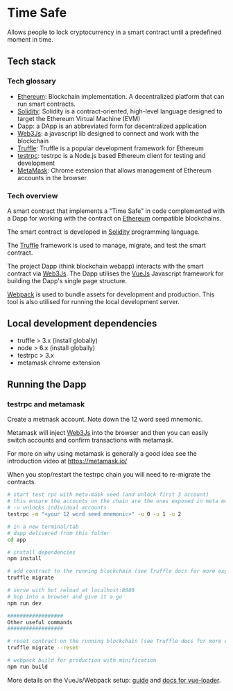 # Time Safe

Allows people to lock cryptocurrency in a smart contract until a predefined moment in time.

## Tech stack

### Tech glossary

* [Ethereum](https://www.ethereum.org/): Blockchain implementation. A decentralized platform that can run smart contracts.
* [Solidity](https://solidity.readthedocs.io/en/develop/): Solidity is a contract-oriented, high-level language designed to target the Ethereum Virtual Machine (EVM)
* Dapp: a DApp is an abbreviated form for decentralized application
* [Web3Js](https://github.com/ethereum/wiki/wiki/JavaScript-API): a javascript lib designed to connect and work with the blockchain
* [Truffle](http://truffleframework.com/): Truffle is a popular development framework for Ethereum
* [testrpc](https://github.com/ethereumjs/testrpc): testrpc is a Node.js based Ethereum client for testing and development
* [MetaMask](https://metamask.io/): Chrome extension that allows management of Ethereum accounts in the browser

### Tech overview

A smart contract that implements a "Time Safe" in code complemented with a Dapp for working with the contract on [Ethereum](https://www.ethereum.org/) compatible blockchains.

The smart contract is developed in [Solidity](https://solidity.readthedocs.io/en/develop/) programming language.

The [Truffle](http://truffleframework.com/) framework is used to manage, migrate, and test the smart contract.

The project Dapp (think blockchain webapp) interacts with the smart contract via [Web3Js](https://github.com/ethereum/wiki/wiki/JavaScript-API). The Dapp utilises the [VueJs](https://vuejs.org/) Javascript framework for building the Dapp's single page structure.

[Webpack](https://webpack.js.org/) is used to bundle assets for development and production. This tool is also utilised for running the local development server.

## Local development dependencies

* truffle > 3.x (install globally)
* node > 6.x (install globally)
* testrpc > 3.x
* metamask chrome extension

## Running the Dapp

### testrpc and metamask

Create a metmask account. Note down the 12 word seed mnemonic.

Metamask will inject [Web3Js](https://github.com/ethereum/wiki/wiki/JavaScript-API) into the browser and then you can easily switch accounts and confirm transactions with metamask.

For more on why using metamask is generally a good idea see the introduction video at https://metamask.io/

When you stop/restart the testrpc chain you will need to re-migrate the contracts.

``` bash
# start test rpc with meta-mask seed (and unlock first 3 account)
# this ensure the accounts on the chain are the ones exposed in meta mask
# -u unlocks individual accounts
testrpc -m "<your 12 word seed mnemonic>" -u 0 -u 1 -u 2

# in a new terminal/tab
# dapp delivered from this folder
cd app

# install dependencies
npm install

# add contract to the running blockchain (see Truffle docs for more explanation)
truffle migrate

# serve with hot reload at localhost:8080
# hop into a browser and give it a go
npm run dev

##################
Other useful commands
##################

# reset contract on the running blockchain (see Truffle docs for more explanation)
truffle migrate --reset

# webpack build for production with minification
npm run build
```

More details on the VueJs/Webpack setup: [guide](http://vuejs-templates.github.io/webpack/) and [docs for vue-loader](http://vuejs.github.io/vue-loader).
